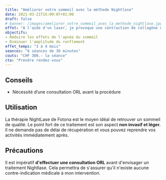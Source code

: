```yaml
---
title: "Améliorer votre sommeil avec la méthode Nightlase"
date: 2021-03-21T15:09:07+01:00
draft: false
# banner: /images/ameliorer_votre_sommeil_avec_la_methode_nightlase.jpg
effet: "A l'aide d'un laser, je provoque une contraction de collagène dans le tissu de la muqueuse buccale. Cela induit **un effet de tension** qui réduit les effets de l'apnée du sommeil et diminue l'amplitude des ronflements."
objectifs:
- Réduire les effets de l'apnée du sommeil
- Diminuer l'amplitude du ronflement
effet_temps: "3 à 4 mois"
seances: "6 séances de 30 minutes"
couts: "CHF 300.- la séance"
cta: "Prendre rendez-vous"
---
```


## Conseils

* Nécessité d’une consultation ORL avant la procédure

## Utilisation

La thérapie NightLase de Fotona est le moyen idéal de retrouver un sommeil de qualité. Le point fort de ce traitement est son aspect **non invasif et léger.** Il ne demande pas de délai de récupération et vous pouvez reprendre vos activités immédiatement après.

## Précautions

Il est impératif **d'effectuer une consultation ORL** avant d'envisager un traitement Nightlase. Cela permettra de s'assurer qu'il n'existe aucune contre-indication médicale à mon intervention.

